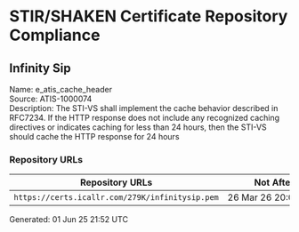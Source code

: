 # STIR/SHAKEN Certificate Repository Compliance

## Infinity Sip

Name: e_atis_cache_header\
Source: ATIS-1000074\
Description: The STI-VS shall implement the cache behavior described in RFC7234. If the HTTP response does not include any recognized caching directives or indicates caching for less than 24 hours, then the STI-VS should cache the HTTP response for 24 hours
### Repository URLs

| Repository URLs | Not After |  Problems | Link |
|-----------------|-----------|-----------|------|
| `https://certs.icallr.com/279K/infinitysip.pem` | 26&#160;Mar&#160;26&#160;20:06&#160;UTC | true | [view](../../REPOS/b481e92084e3cc470e1e832978b08c5992e89da8/README.md) |


Generated: 01 Jun 25 21:52 UTC